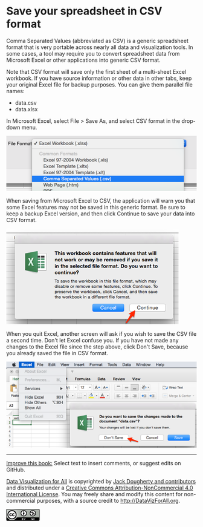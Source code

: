 # Save your spreadsheet in CSV format

Comma Separated Values (abbreviated as CSV) is a generic spreadsheet format that is very portable across nearly all data and visualization tools. In some cases, a tool may require you to convert spreadsheet data from Microsoft Excel or other applications into generic CSV format.

Note that CSV format will save only the first sheet of a multi-sheet Excel workbook. If you have source information or other data in other tabs, keep your original Excel file for backup purposes. You can give them parallel file names:
- data.csv
- data.xlsx

In Microsoft Excel, select File > Save As, and select CSV format in the drop-down menu.

![](excel-save-as-csv.png)

When saving from Microsoft Excel to CSV, the application will warn you that some Excel features may not be saved in this generic format. Be sure to keep a backup Excel version, and then click Continue to save your data into CSV format.

![](excel-save-as-csv-continue.png)

When you quit Excel, another screen will ask if you wish to save the CSV file a second time. Don't let Excel confuse you. If you have not made any changes to the Excel file since the step above, click Don't Save, because you already saved the file in CSV format.

![](excel-quit-csv.png)

---


[Improve this book:](../../gitbook/improve.md) Select text to insert comments, or suggest edits on GitHub.

[Data Visualization for All](http://datavizforall.org)
is copyrighted by [Jack Dougherty and contributors](../../introduction/who.md)
and distributed under a [Creative Commons Attribution-NonCommercial 4.0 International License](http://creativecommons.org/licenses/by-nc/4.0). You may freely share and modify this content for non-commercial purposes, with a source credit to http://DataVizForAll.org.

![Creative Commons by-nc image](../../cc-by-nc.png)
